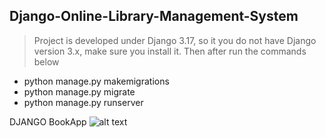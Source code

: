 ## Django-Online-Library-Management-System


> Project is developed under Django 3.17, so it you do not have Django version 3.x, make sure you install it. Then after run the commands below
- python manage.py makemigrations
- python manage.py migrate
- python manage.py runserver



DJANGO BookApp
![alt text](https://github.com/alok-kumar8765/django-online-library-management/blob/main/thumb.png)
